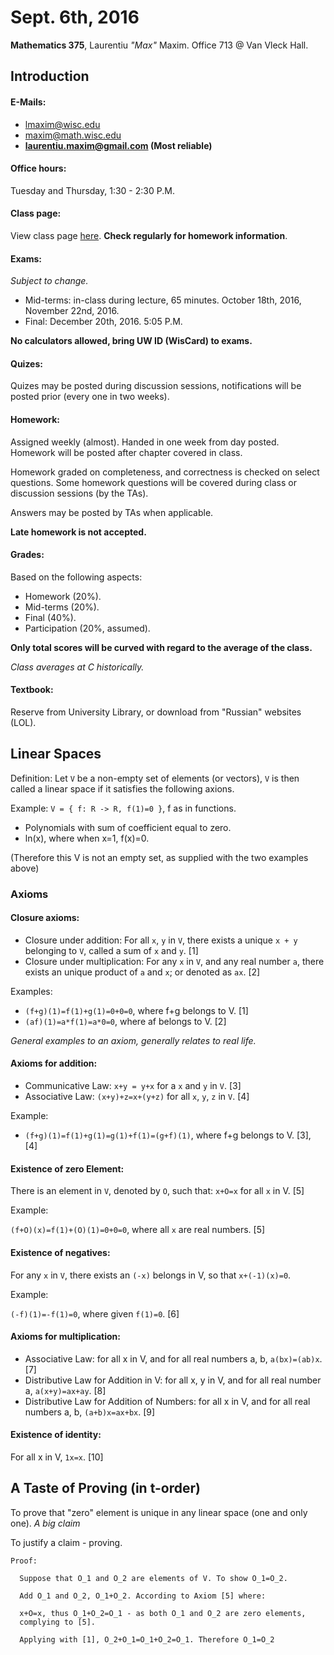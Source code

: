 Sept. 6th, 2016
===============

**Mathematics 375**, Laurentiu *"Max"* Maxim. Office 713 @ Van Vleck Hall.

Introduction
------------

#### E-Mails:
- lmaxim@wisc.edu
- maxim@math.wisc.edu
- **laurentiu.maxim@gmail.com (Most reliable)**

#### Office hours:

Tuesday and Thursday, 1:30 - 2:30 P.M.

#### Class page:

View class page [here](http://www.math.wisc.edu/~maxim/375f16.html). **Check regularly for homework information**.

#### Exams:

*Subject to change.*

- Mid-terms: in-class during lecture, 65 minutes. October 18th, 2016, November 22nd, 2016.
- Final: December 20th, 2016. 5:05 P.M.

**No calculators allowed, bring UW ID (WisCard) to exams.**

#### Quizes:

Quizes may be posted during discussion sessions, notifications will be posted prior (every one in two weeks).

#### Homework:

Assigned weekly (almost). Handed in one week from day posted. Homework will be posted after chapter covered in class.

Homework graded on completeness, and correctness is checked on select questions. Some homework questions will be covered during class or discussion sessions (by the TAs).

Answers may be posted by TAs when applicable.

**Late homework is not accepted.**

#### Grades:

Based on the following aspects:

- Homework (20%).
- Mid-terms (20%).
- Final (40%).
- Participation (20%, assumed).

**Only total scores will be curved with regard to the average of the class.**

*Class averages at C historically.*

#### Textbook:

Reserve from University Library, or download from "Russian" websites (LOL).

Linear Spaces
-------------

Definition: Let `V` be a non-empty set of elements (or vectors), `V` is then called a linear space if it satisfies the following axions.

Example: `V = { f: R -> R, f(1)=0 }`, f as in functions.

- Polynomials with sum of coefficient equal to zero.
- ln(x), where when x=1, f(x)=0.

(Therefore this V is not an empty set, as supplied with the two examples above)

### Axioms

#### Closure axioms:

- Closure under addition: For all `x`, `y` in `V`, there exists a unique `x + y` belonging to `V`, called a sum of `x` and `y`. [1]
- Closure under multiplication: For any `x` in `V`, and any real number `a`, there exists an unique product of `a` and `x`; or denoted as `ax`. [2]

Examples:

- `(f+g)(1)=f(1)+g(1)=0+0=0`, where f+g belongs to V. [1]
- `(af)(1)=a*f(1)=a*0=0`, where af belongs to V. [2]

*General examples to an axiom, generally relates to real life.*

#### Axioms for addition:

- Communicative Law: `x+y = y+x` for a `x` and `y` in `V`. [3]
- Associative Law: `(x+y)+z=x+(y+z)` for all `x`, `y`, `z` in `V`. [4]

Example:

- `(f+g)(1)=f(1)+g(1)=g(1)+f(1)=(g+f)(1)`, where f+g belongs to V. [3], [4]

#### Existence of zero Element:

There is an element in `V`, denoted by `O`, such that: `x+O=x` for all `x` in V. [5]

Example:

`(f+O)(x)=f(1)+(O)(1)=0+0=0`, where all `x` are real numbers. [5]

#### Existence of negatives:

For any `x` in `V`, there exists an `(-x)` belongs in V, so that `x+(-1)(x)=0`.

Example:

`(-f)(1)=-f(1)=0`, where given `f(1)=0`. [6]

#### Axioms for multiplication:

- Associative Law: for all x in V, and for all real numbers a, b, `a(bx)=(ab)x`. [7]
- Distributive Law for Addition in V: for all x, y in V, and for all real number a, `a(x+y)=ax+ay`. [8]
- Distributive Law for Addition of Numbers: for all x in V, and for all real numbers a, b, `(a+b)x=ax+bx`. [9]

#### Existence of identity:

For all x in V, `1x=x`. [10]

A Taste of Proving (in t-order)
-------------------------------

To prove that "zero" element is unique in any linear space (one and only one). *A big claim*

To justify a claim - proving.

```
Proof:

  Suppose that O_1 and O_2 are elements of V. To show O_1=O_2.

  Add O_1 and O_2, O_1+O_2. According to Axiom [5] where:

  x+O=x, thus O_1+O_2=O_1 - as both O_1 and O_2 are zero elements,
  complying to [5].

  Applying with [1], O_2+O_1=O_1+O_2=O_1. Therefore O_1=O_2
```
